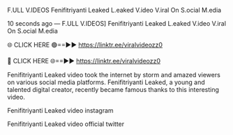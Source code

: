 F.ULL V.IDEOS Fenifitriyanti Leaked L.eaked V.ideo V.iral On S.ocial M.edia

10 seconds ago — F.ULL V.IDEOS] Fenifitriyanti Leaked L.eaked V.ideo V.iral On S.ocial M.edia

🌐 CLICK HERE 🟢==►► https://linktr.ee/viralvideozz0

🔴 CLICK HERE 🌐==►► https://linktr.ee/viralvideozz0

Fenifitriyanti Leaked video took the internet by storm and amazed viewers on various social media platforms. Fenifitriyanti Leaked, a young and talented digital creator, recently became famous thanks to this interesting video.

Fenifitriyanti Leaked video instagram

Fenifitriyanti Leaked video official twitter